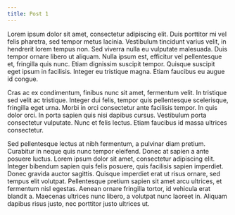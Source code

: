 ```yaml
---
title: Post 1
---
```


Lorem ipsum dolor sit amet, consectetur adipiscing elit. Duis porttitor mi vel felis pharetra, sed tempor metus lacinia. Vestibulum tincidunt varius velit, in hendrerit lorem tempus non. Sed viverra nulla eu vulputate malesuada. Duis tempor ornare libero ut aliquam. Nulla ipsum est, efficitur vel pellentesque et, fringilla quis nunc. Etiam dignissim suscipit tempor. Quisque suscipit eget ipsum in facilisis. Integer eu tristique magna. Etiam faucibus eu augue id congue.

Cras ac ex condimentum, finibus nunc sit amet, fermentum velit. In tristique sed velit ac tristique. Integer dui felis, tempor quis pellentesque scelerisque, fringilla eget urna. Morbi in orci consectetur ante facilisis tempor. In quis dolor orci. In porta sapien quis nisi dapibus cursus. Vestibulum porta consectetur vulputate. Nunc et felis lectus. Etiam faucibus id massa ultrices consectetur.

Sed pellentesque lectus at nibh fermentum, a pulvinar diam pretium. Curabitur in neque quis nunc tempor eleifend. Donec at sapien a ante posuere luctus. Lorem ipsum dolor sit amet, consectetur adipiscing elit. Integer bibendum sapien quis felis posuere, quis facilisis sapien imperdiet. Donec gravida auctor sagittis. Quisque imperdiet erat ut risus ornare, sed tempus elit volutpat. Pellentesque pretium sapien sit amet arcu ultrices, et fermentum nisl egestas. Aenean ornare fringilla tortor, id vehicula erat blandit a. Maecenas ultrices nunc libero, a volutpat nunc laoreet in. Aliquam dapibus risus justo, nec porttitor justo ultrices ut.